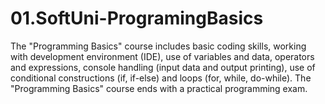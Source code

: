 # 01.SoftUni-ProgramingBasics
The "Programming Basics" course includes basic coding skills, working with development environment (IDE), use of variables and data, operators and expressions, console handling (input data and output printing), use of conditional constructions (if, if-else) and loops (for, while, do-while).  The "Programming Basics" course ends with a practical programming exam.
